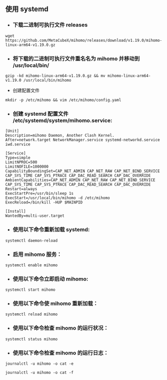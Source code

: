 ## 使用 systemd

- ### 下载二进制可执行文件 releases
```
wget https://github.com/MetaCubeX/mihomo/releases/download/v1.19.0/mihomo-linux-arm64-v1.19.0.gz
```

- ### 将下载的二进制可执行文件重名名为 mihomo 并移动到 /usr/local/bin/
```
gzip -kd mihomo-linux-arm64-v1.19.0.gz && mv mihomo-linux-arm64-v1.19.0 /usr/local/bin/mihomo
```
- 创建配置文件
```
mkdir -p /etc/mihomo && vim /etc/mihomo/config.yaml
```

- ### 创建 systemd 配置文件 /etc/systemd/system/mihomo.service:

```
[Unit]
Description=mihomo Daemon, Another Clash Kernel.
After=network.target NetworkManager.service systemd-networkd.service iwd.service

[Service]
Type=simple
LimitNPROC=500
LimitNOFILE=1000000
CapabilityBoundingSet=CAP_NET_ADMIN CAP_NET_RAW CAP_NET_BIND_SERVICE CAP_SYS_TIME CAP_SYS_PTRACE CAP_DAC_READ_SEARCH CAP_DAC_OVERRIDE
AmbientCapabilities=CAP_NET_ADMIN CAP_NET_RAW CAP_NET_BIND_SERVICE CAP_SYS_TIME CAP_SYS_PTRACE CAP_DAC_READ_SEARCH CAP_DAC_OVERRIDE
Restart=always
ExecStartPre=/usr/bin/sleep 1s
ExecStart=/usr/local/bin/mihomo -d /etc/mihomo
ExecReload=/bin/kill -HUP $MAINPID

[Install]
WantedBy=multi-user.target
```
- ### 使用以下命令重新加载 systemd:
```
systemctl daemon-reload
```

- ### 启用 mihomo 服务：
```
systemctl enable mihomo
```
- ### 使用以下命令立即启动 mihomo:
```
systemctl start mihomo
```
- ### 使用以下命令使 mihomo 重新加载：
```
systemctl reload mihomo
```
- ### 使用以下命令检查 mihomo 的运行状况：

```
systemctl status mihomo
```
- ### 使用以下命令检查 mihomo 的运行日志：

```
journalctl -u mihomo -o cat -e
```
```
journalctl -u mihomo -o cat -f
```